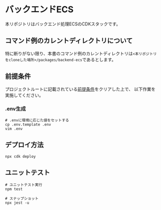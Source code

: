 # バックエンドECS
本リポジトリはバックエンド処理ECSのCDKスタックです。

## コマンド例のカレントディレクトリについて
特に断りがない限り、本書のコマンド例のカレントディレクトリは```<本リポジトリをcloneした場所>/packages/backend-ecs```であるとします。

## 前提条件
プロジェクトルートに記載されている[前提条件](../../Readme.md#pre-required)をクリアした上で、
以下作業を実施してください。

### .env生成
```shell
# .envに環境に応じた値をセットする
cp .env.template .env
vim .env
```

## デプロイ方法
```shell
npx cdk deploy
```

## ユニットテスト
```shell
# ユニットテスト実行
npm test

# スナップショット
npx jest -u
```
